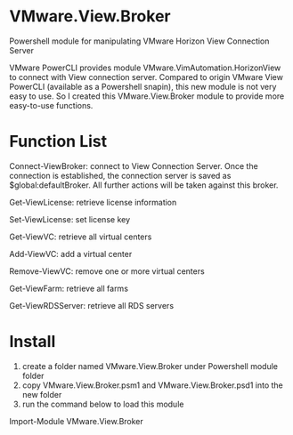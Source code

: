 # VMware.View.Broker
Powershell module for manipulating VMware Horizon View Connection Server

VMware PowerCLI provides module VMware.VimAutomation.HorizonView to connect with View connection server. Compared to origin VMware View PowerCLI (available as a Powershell snapin), this new module is not very easy to use. So I created this VMware.View.Broker module to provide more easy-to-use functions.

# Function List
Connect-ViewBroker: connect to View Connection Server. Once the connection is established, the connection server is saved as $global:defaultBroker. All further actions will be taken against this broker.

Get-ViewLicense: retrieve license information

Set-ViewLicense: set license key

Get-ViewVC: retrieve all virtual centers

Add-ViewVC: add a virtual center

Remove-ViewVC: remove one or more virtual centers

Get-ViewFarm: retrieve all farms

Get-ViewRDSServer: retrieve all RDS servers

# Install
1. create a folder named VMware.View.Broker under Powershell module folder
2. copy VMware.View.Broker.psm1 and VMware.View.Broker.psd1 into the new folder
3. run the command below to load this module

Import-Module VMware.View.Broker

